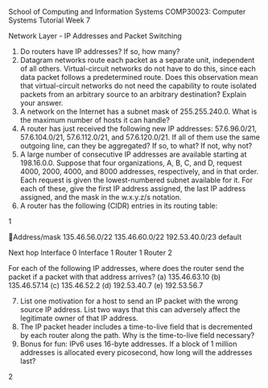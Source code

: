 School of Computing and Information Systems
COMP30023: Computer Systems
Tutorial Week 7

Network Layer - IP Addresses and Packet Switching
1. Do routers have IP addresses? If so, how many?
2. Datagram networks route each packet as a separate unit, independent of
all others. Virtual-circuit networks do not have to do this, since each
data packet follows a predetermined route. Does this observation mean
that virtual-circuit networks do not need the capability to route isolated
packets from an arbitrary source to an arbitrary destination? Explain
your answer.
3. A network on the Internet has a subnet mask of 255.255.240.0. What is
the maximum number of hosts it can handle?
4. A router has just received the following new IP addresses: 57.6.96.0/21,
57.6.104.0/21, 57.6.112.0/21, and 57.6.120.0/21. If all of them use the
same outgoing line, can they be aggregated? If so, to what? If not, why
not?
5. A large number of consecutive IP addresses are available starting at 198.16.0.0.
Suppose that four organizations, A, B, C, and D, request 4000, 2000, 4000,
and 8000 addresses, respectively, and in that order. Each request is given
the lowest-numbered subnet available for it. For each of these, give the
first IP address assigned, the last IP address assigned, and the mask in
the w.x.y.z/s notation.
6. A router has the following (CIDR) entries in its routing table:

1

Address/mask
135.46.56.0/22
135.46.60.0/22
192.53.40.0/23
default

Next hop
Interface 0
Interface 1
Router 1
Router 2

For each of the following IP addresses, where does the router send the
packet if a packet with that address arrives?
(a) 135.46.63.10
(b) 135.46.57.14
(c) 135.46.52.2
(d) 192.53.40.7
(e) 192.53.56.7

7. List one motivation for a host to send an IP packet with the wrong source
IP address. List two ways that this can adversely affect the legitimate
owner of that IP address.
8. The IP packet header includes a time-to-live field that is decremented by
each router along the path. Why is the time-to-live field necessary?
9. Bonus for fun: IPv6 uses 16-byte addresses. If a block of 1 million addresses is allocated every picosecond, how long will the addresses last?

2

